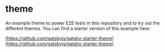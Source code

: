 # theme

An example theme to power E2E tests in this repository and to try out the different themes. You can find a starter version of this example here:

[https://github.com/gatsbyjs/gatsby-starter-theme](https://github.com/gatsbyjs/gatsby-starter-theme)
